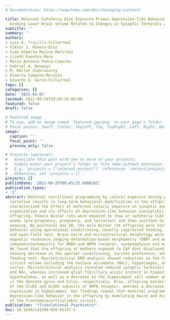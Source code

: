 ```yaml
---
# Documentation: https://wowchemy.com/docs/managing-content/

title: Maternal Cafeteria Diet Exposure Primes Depression-like Behavior in the Offspring
  Evoking Lower Brain Volume Related to Changes in Synaptic Terminals and Gliosis
subtitle: ''
summary: ''
authors:
- Luis A. Trujillo-Villarreal
- Viktor J. Romero-Díaz
- Iván Alberto Marino-Mart\ńez
- Lizeth Fuentes-Mera
- Marco Antonio Ponce-Camacho
- Gabriel A. Devenyi
- M. Mallar Chakravarty
- Alberto Camacho-Morales
- Eduardo E. Garza-Villarreal
tags: []
categories: []
date: '2021-01-01'
lastmod: 2021-09-24T19:45:25-05:00
featured: false
draft: false

# Featured image
# To use, add an image named `featured.jpg/png` to your page's folder.
# Focal points: Smart, Center, TopLeft, Top, TopRight, Left, Right, BottomLeft, Bottom, BottomRight.
image:
  caption: ''
  focal_point: ''
  preview_only: false

# Projects (optional).
#   Associate this post with one or more of your projects.
#   Simply enter your project's folder or file name without extension.
#   E.g. `projects = ["internal-project"]` references `content/project/deep-learning/index.md`.
#   Otherwise, set `projects = []`.
projects: []
publishDate: '2021-09-25T00:45:25.608626Z'
publication_types:
- '2'
abstract: Maternal nutritional programming by caloric exposure during pregnancy and
  lactation results in long-term behavioral modification in the offspring. Here, we
  characterized the effect of maternal caloric exposure on synaptic and brain morphological
  organization and its effects on depression-like behavior susceptibility in rats'
  offspring. Female Wistar rats were exposed to chow or cafeteria (CAF) diet for 9
  weeks (pre-pregnancy, pregnancy, and lactation) and then switched to chow diet after
  weaning. By postnatal day 60, the male Wistar rat offspring were tested for depressive-like
  behavior using operational conditioning, novelty suppressed feeding, sucrose preference,
  and open-field test. Brain macro and microstructural morphology were analyzed using
  magnetic resonance imaging deformation-based morphometry (DBM) and western blot,
  immunohistochemistry for NMDA and AMPA receptor, synaptophysin and myelin, respectively.
  We found that the offspring of mothers exposed to CAF diet displayed deficient motivation
  showing decrease in the operant conditioning, sucrose preference, and suppressed
  feeding test. Macrostructural DBM analysis showed reduction in the frontomesocorticolimbic
  circuit volume including the nucleus accumbens (NAc), hippocampus, and prefrontal
  cortex. Microstructural analysis revealed reduced synaptic terminals in hippocampus
  and NAc, whereas increased glial fibrillary acidic protein in hippocampus and lateral
  hypothalamus, as well as a decrease in the hippocampal cell number and myelin reduction
  in the dentate gyrus and hilus, respectively. Also, offspring exhibited increase
  of the GluR1 and GLUR2 subunits of AMPA receptor, whereas a decrease in the mGluR2
  expression in hippocampus. Our findings reveal that maternal programming might prime
  depression-like behavior in the offspring by modulating macro and micro brain organization
  of the frontomesocorticolimbic circuit.
publication: '*Translational Psychiatry*'
doi: 10.1038/s41398-020-01157-x
---
```

